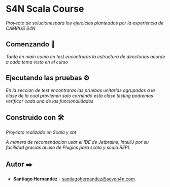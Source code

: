 # S4N Scala Course

_Proyecto de solucionespara los ejercicios 
planteados por la experiencia de CAMPUS S4N_

## Comenzando 🚀

_Tanto en main como en test encontraras la estructura de directorios
acorde a cada tema visto en el curso_



## Ejecutando las pruebas ⚙️

_En la seccion de test encontraras las pruebas unitarias agrupadas a la clase de la cual provienen
solo corriendo esta clase testing podremos verificar cada una de las funcionalidades_




## Construido con 🛠️

_Proyecto realizado en Scala y sbt_

_A manera de recomendacion usar el IDE de Jetbrains, IntelliJ por su facilidad
gracias al uso de Plugins para scala y scala REPL_

## Autor ✒️


* **Santiago Hernandez** - [santiagohernandez@seven4n.com](https://github.com/santiahernandez)


